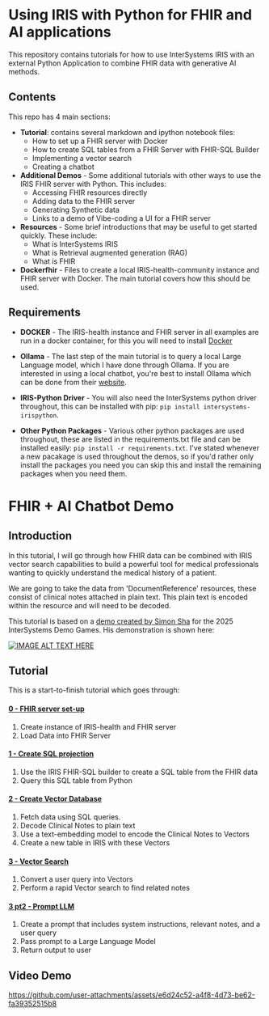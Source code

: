 # Using IRIS with Python for FHIR and AI applications

This repository contains tutorials for how to use InterSystems IRIS with an external Python Application to combine FHIR data with generative AI methods. 

## Contents 

This repo has 4 main sections: 
- **Tutorial**: contains several markdown and ipython notebook files:
    - How to set up a FHIR server with Docker
    - How to create SQL tables from a FHIR Server with FHIR-SQL Builder
    - Implementing a vector search
    - Creating a chatbot
- **Additional Demos** - Some additional tutorials with other ways to use the IRIS FHIR server with Python. This includes: 
    - Accessing FHIR resources directly
    - Adding data to the FHIR server
    - Generating Synthetic data
    - Links to a demo of Vibe-coding a UI for a FHIR server
- **Resources** - Some brief introductions that may be useful to get started quickly. These include: 
    - What is InterSystems IRIS
    - What is Retrieval augmented generation (RAG)
    - What is FHIR
- **Dockerfhir** - Files to create a local IRIS-health-community instance and FHIR server with Docker. The main tutorial covers how this should be used. 

## Requirements 

- **DOCKER** - The IRIS-health instance and FHIR server in all examples are run in a docker container, for this you will need to install [Docker](https://www.docker.com/)

- **Ollama** - The last step of the main tutorial is to query a local Large Language model, which I have done through Ollama. If you are interested in using a local chatbot, you're best to install Ollama which can be done from their [website](https://ollama.com/).

- **IRIS-Python Driver** - You will also need the InterSystems python driver throughout, this can be installed with pip: `pip install intersystems-irispython`. 
 
- **Other Python Packages** - Various other python packages are used throughout, these are listed in the requirements.txt file and can be installed easily: `pip install -r requirements.txt`. I've stated whenever a new pacakage is used throughout the demos, so if you'd rather only install the packages you need you can skip this and install the remaining packages when you need them.


# FHIR + AI Chatbot Demo

## Introduction

In this tutorial, I will go through how FHIR data can be combined with IRIS vector search capabilities to build a powerful tool for medical professionals wanting to quickly understand the medical history of a patient. 

We are going to take the data from 'DocumentReference' resources, these consist of clinical notes attached in plain text. This plain text is encoded within the resource and will need to be decoded.

This tutorial is based on a [demo created by Simon Sha](https://community.intersystems.com/post/demo-video-fhir-powered-ai-healthcare-assistant) for the 2025 InterSystems Demo Games. His demonstration is shown here: 

[![IMAGE ALT TEXT HERE](https://img.youtube.com/vi/P5JcdjLNvbc/0.jpg)](https://www.youtube.com/watch?v=P5JcdjLNvbc)


## Tutorial

This is a start-to-finish tutorial which goes through:

#### [0 - FHIR server set-up](./Tutorial/0-FHIR-server-setup.md)
1. Create instance of IRIS-health and FHIR server
2. Load Data into FHIR Server

#### [1 - Create SQL projection](./Tutorial/1-Using-FHIR-SQL-Builder.ipynb)
1. Use the IRIS FHIR-SQL builder to create a SQL table from the FHIR data
2. Query this SQL table from Python

#### [2 - Create Vector Database](./Tutorial/2-Creating-Vector-DB.ipynb)
1. Fetch data using SQL queries.
2. Decode Clinical Notes to plain text
3. Use a text-embedding model to encode the Clinical Notes to Vectors
4. Create a new table in IRIS with these Vectors

#### [3 - Vector Search](/Tutorial/3-Vector-Search-LLM-Prompting.ipynb)
1. Convert a user query into Vectors
2. Perform a rapid Vector search to find related notes

#### [3 pt2 - Prompt LLM](/Tutorial/3-Vector-Search-LLM-Prompting.ipynb)
1. Create a prompt that includes system instructions,  relevant notes, and a user query
2. Pass prompt to a Large Language Model
3. Return output to user

## Video Demo

https://github.com/user-attachments/assets/e6d24c52-a4f8-4d73-be62-fa39352515b8


